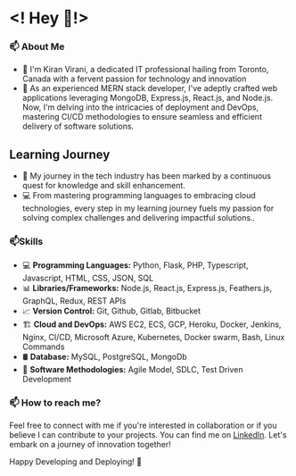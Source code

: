 # <! Hey 👋!>
### 📫 About Me
- 👋  I'm Kiran Virani, a dedicated IT professional hailing from Toronto, Canada with a fervent passion for technology and innovation
- 👀 As an experienced MERN stack developer, I've adeptly crafted web applications leveraging MongoDB, Express.js, React.js, and Node.js. Now, I'm delving into the intricacies of deployment and DevOps, mastering CI/CD methodologies to ensure seamless and efficient delivery of software solutions.

## Learning Journey

- 🧠 My journey in the tech industry has been marked by a continuous quest for knowledge and skill enhancement.
- 💻 From mastering programming languages to embracing cloud technologies, every step in my learning journey fuels my passion for solving complex challenges and delivering impactful solutions..


### 📫Skills
- 💻  **Programming Languages:** Python, Flask, PHP, Typescript, Javascript, HTML, CSS, JSON, SQL
- 📊 **Libraries/Frameworks:**  Node.js, React.js, Express.js, Feathers.js, GraphQL, Redux, REST APIs
- 📈 **Version Control:**  Git, Github, Gitlab, Bitbucket
- 🏗️ **Cloud and DevOps:** AWS EC2, ECS, GCP, Heroku, Docker, Jenkins, Nginx, CI/CD, Microsoft Azure,
Kubernetes, Docker swarm, Bash, Linux Commands
- 🛢️ **Database:** MySQL, PostgreSQL, MongoDb
- 📂 **Software Methodologies:** Agile Model, SDLC, Test Driven Development


### 📫 How to reach me?
Feel free to connect with me if you're interested in collaboration or if you believe I can contribute to your projects. You can find me on [LinkedIn](https://www.linkedin.com/in/kiran-virani-a044ba101/).  Let's embark on a journey of innovation together!

Happy Developing and Deploying! 🚀
